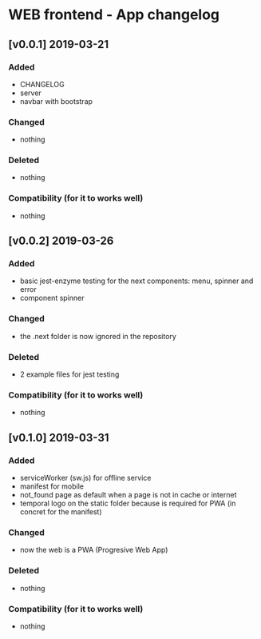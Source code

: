 # WEB frontend - App changelog

## [v0.0.1] 2019-03-21

### Added

-   CHANGELOG
-   server
-   navbar with bootstrap

### Changed

-   nothing

### Deleted

-   nothing

### Compatibility (for it to works well)

-   nothing


## [v0.0.2] 2019-03-26

### Added

-   basic jest-enzyme testing for the next components: menu, spinner and error
-   component spinner

### Changed

-   the .next folder is now ignored in the repository

### Deleted

-   2 example files for jest testing

### Compatibility (for it to works well)

-   nothing

## [v0.1.0] 2019-03-31

### Added

-   serviceWorker (sw.js) for offline service
-   manifest for mobile
-   not_found page as default when a page is not in cache or internet
-   temporal logo on the static folder because is required for PWA (in concret for the manifest)

### Changed

-   now the web is a PWA (Progresive Web App)

### Deleted

-   nothing

### Compatibility (for it to works well)

-   nothing